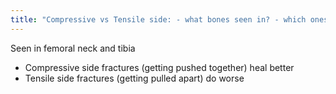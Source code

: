 ```yaml
---
title: "Compressive vs Tensile side: - what bones seen in? - which ones do better?"
---
```

Seen in femoral neck and tibia

- Compressive side fractures (getting pushed together) heal better
- Tensile side fractures (getting pulled apart) do worse

